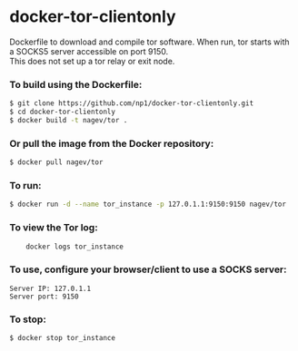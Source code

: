 # docker-tor-clientonly

Dockerfile to download and compile tor software.
When run, tor starts with a SOCKS5 server accessible on port 9150.  
This does not set up a tor relay or exit node.

### To build using the Dockerfile:

```bash
$ git clone https://github.com/np1/docker-tor-clientonly.git
$ cd docker-tor-clientonly
$ docker build -t nagev/tor .
```

### Or pull the image from the Docker repository:

```bash
$ docker pull nagev/tor
```

### To run:

```bash
$ docker run -d --name tor_instance -p 127.0.1.1:9150:9150 nagev/tor
```

### To view the Tor log:

```bash
    docker logs tor_instance
```

### To use, configure your browser/client to use a SOCKS server:

    Server IP: 127.0.1.1
    Server port: 9150

### To stop:

```bash
$ docker stop tor_instance
```
